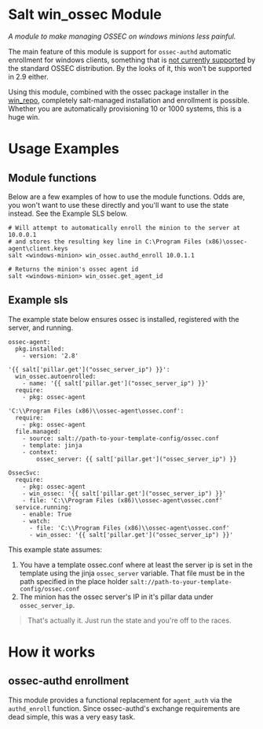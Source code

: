 # Salt win_ossec Module

_A module to make managing OSSEC on windows minions less painful._

The main feature of this module is support for `ossec-authd` automatic enrollment for windows clients, something that is [not currently supported](https://github.com/ossec/ossec-hids/pull/181) by the standard OSSEC distribution. By the looks of it, this won't be supported in 2.9 either.

Using this module, combined with the ossec package installer in the [win_repo](), completely salt-managed installation and enrollment is possible. Whether you are automatically provisioning 10 or 1000 systems, this is a huge win.

# Usage Examples

## Module functions

Below are a few examples of how to use the module functions. Odds are, you won't want to use these directly and you'll want to use the state instead. See the Example SLS below.

```
# Will attempt to automatically enroll the minion to the server at 10.0.0.1
# and stores the resulting key line in C:\Program Files (x86)\ossec-agent\client.keys
salt <windows-minion> win_ossec.authd_enroll 10.0.1.1

# Returns the minion's ossec agent id
salt <windows-minion> win_ossec.get_agent_id
```

## Example sls

The example state below ensures ossec is installed, registered with the server, and running.

```
ossec-agent:
  pkg.installed:
    - version: '2.8'

'{{ salt['pillar.get']("ossec_server_ip") }}':
  win_ossec.autoenrolled:
    - name: '{{ salt['pillar.get']("ossec_server_ip") }}'
  require:
    - pkg: ossec-agent

'C:\\Program Files (x86)\\ossec-agent\ossec.conf':
  require:
    - pkg: ossec-agent
  file.managed:
    - source: salt://path-to-your-template-config/ossec.conf
    - template: jinja
    - context:
        ossec_server: {{ salt['pillar.get']("ossec_server_ip") }}

OssecSvc:
  require:
    - pkg: ossec-agent
    - win_ossec: '{{ salt['pillar.get']("ossec_server_ip") }}'
    - file: 'C:\\Program Files (x86)\\ossec-agent\ossec.conf'
  service.running:
    - enable: True
    - watch:
      - file: 'C:\\Program Files (x86)\\ossec-agent\ossec.conf'
      - win_ossec: '{{ salt['pillar.get']("ossec_server_ip") }}'
```

This example state assumes:

1. You have a template ossec.conf where at least the server ip is set in the template using the jinja `ossec_server` variable. That file must be in the path specified in the place holder `salt://path-to-your-template-config/ossec.conf`
2. The minion has the ossec server's IP in it's pillar data under `ossec_server_ip`.

> That's actually it. Just run the state and you're off to the races.

# How it works

## ossec-authd enrollment

This module provides a functional replacement for `agent_auth` via the `authd_enroll` function. Since ossec-authd's exchange requirements are dead simple, this was a very easy task.
